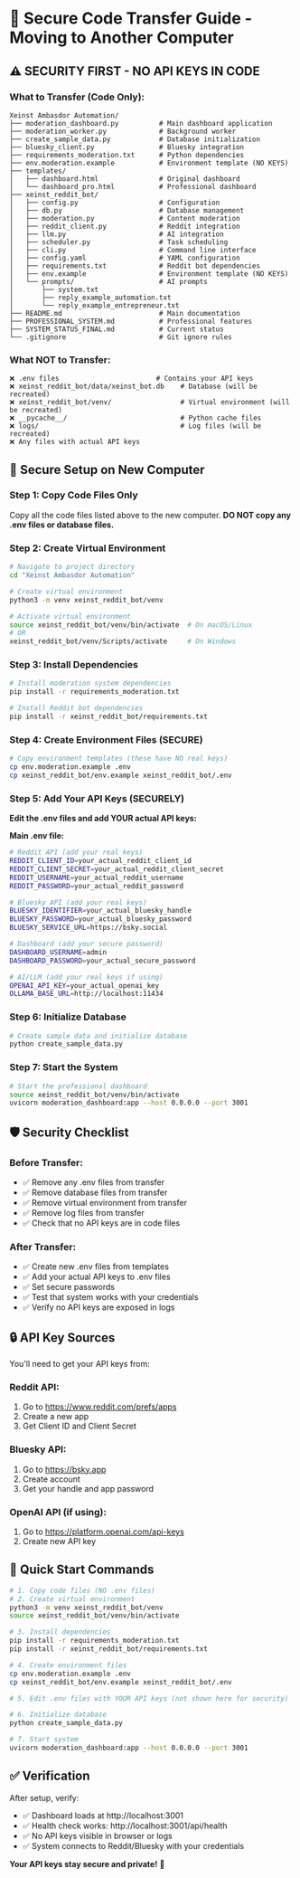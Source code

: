# 🔐 Secure Code Transfer Guide - Moving to Another Computer

## ⚠️ SECURITY FIRST - NO API KEYS IN CODE

### **What to Transfer (Code Only):**
```
Xeinst Ambasdor Automation/
├── moderation_dashboard.py          # Main dashboard application
├── moderation_worker.py             # Background worker
├── create_sample_data.py            # Database initialization
├── bluesky_client.py                # Bluesky integration
├── requirements_moderation.txt      # Python dependencies
├── env.moderation.example           # Environment template (NO KEYS)
├── templates/
│   ├── dashboard.html               # Original dashboard
│   └── dashboard_pro.html           # Professional dashboard
├── xeinst_reddit_bot/
│   ├── config.py                    # Configuration
│   ├── db.py                        # Database management
│   ├── moderation.py                # Content moderation
│   ├── reddit_client.py             # Reddit integration
│   ├── llm.py                       # AI integration
│   ├── scheduler.py                 # Task scheduling
│   ├── cli.py                       # Command line interface
│   ├── config.yaml                  # YAML configuration
│   ├── requirements.txt             # Reddit bot dependencies
│   ├── env.example                  # Environment template (NO KEYS)
│   └── prompts/                     # AI prompts
│       ├── system.txt
│       ├── reply_example_automation.txt
│       └── reply_example_entrepreneur.txt
├── README.md                        # Main documentation
├── PROFESSIONAL_SYSTEM.md           # Professional features
├── SYSTEM_STATUS_FINAL.md           # Current status
└── .gitignore                       # Git ignore rules
```

### **What NOT to Transfer:**
```
❌ .env files                        # Contains your API keys
❌ xeinst_reddit_bot/data/xeinst_bot.db    # Database (will be recreated)
❌ xeinst_reddit_bot/venv/                 # Virtual environment (will be recreated)
❌ __pycache__/                            # Python cache files
❌ logs/                                   # Log files (will be recreated)
❌ Any files with actual API keys
```

## 🔐 Secure Setup on New Computer

### **Step 1: Copy Code Files Only**
Copy all the code files listed above to the new computer. **DO NOT copy any .env files or database files.**

### **Step 2: Create Virtual Environment**
```bash
# Navigate to project directory
cd "Xeinst Ambasdor Automation"

# Create virtual environment
python3 -m venv xeinst_reddit_bot/venv

# Activate virtual environment
source xeinst_reddit_bot/venv/bin/activate  # On macOS/Linux
# OR
xeinst_reddit_bot/venv/Scripts/activate     # On Windows
```

### **Step 3: Install Dependencies**
```bash
# Install moderation system dependencies
pip install -r requirements_moderation.txt

# Install Reddit bot dependencies
pip install -r xeinst_reddit_bot/requirements.txt
```

### **Step 4: Create Environment Files (SECURE)**
```bash
# Copy environment templates (these have NO real keys)
cp env.moderation.example .env
cp xeinst_reddit_bot/env.example xeinst_reddit_bot/.env
```

### **Step 5: Add Your API Keys (SECURELY)**
**Edit the .env files and add YOUR actual API keys:**

**Main .env file:**
```bash
# Reddit API (add your real keys)
REDDIT_CLIENT_ID=your_actual_reddit_client_id
REDDIT_CLIENT_SECRET=your_actual_reddit_client_secret
REDDIT_USERNAME=your_actual_reddit_username
REDDIT_PASSWORD=your_actual_reddit_password

# Bluesky API (add your real keys)
BLUESKY_IDENTIFIER=your_actual_bluesky_handle
BLUESKY_PASSWORD=your_actual_bluesky_password
BLUESKY_SERVICE_URL=https://bsky.social

# Dashboard (add your secure password)
DASHBOARD_USERNAME=admin
DASHBOARD_PASSWORD=your_actual_secure_password

# AI/LLM (add your real keys if using)
OPENAI_API_KEY=your_actual_openai_key
OLLAMA_BASE_URL=http://localhost:11434
```

### **Step 6: Initialize Database**
```bash
# Create sample data and initialize database
python create_sample_data.py
```

### **Step 7: Start the System**
```bash
# Start the professional dashboard
source xeinst_reddit_bot/venv/bin/activate
uvicorn moderation_dashboard:app --host 0.0.0.0 --port 3001
```

## 🛡️ Security Checklist

### **Before Transfer:**
- ✅ Remove any .env files from transfer
- ✅ Remove database files from transfer
- ✅ Remove virtual environment from transfer
- ✅ Remove log files from transfer
- ✅ Check that no API keys are in code files

### **After Transfer:**
- ✅ Create new .env files from templates
- ✅ Add your actual API keys to .env files
- ✅ Set secure passwords
- ✅ Test that system works with your credentials
- ✅ Verify no API keys are exposed in logs

## 🔒 API Key Sources

You'll need to get your API keys from:

### **Reddit API:**
1. Go to https://www.reddit.com/prefs/apps
2. Create a new app
3. Get Client ID and Client Secret

### **Bluesky API:**
1. Go to https://bsky.app
2. Create account
3. Get your handle and app password

### **OpenAI API (if using):**
1. Go to https://platform.openai.com/api-keys
2. Create new API key

## 🚀 Quick Start Commands

```bash
# 1. Copy code files (NO .env files)
# 2. Create virtual environment
python3 -m venv xeinst_reddit_bot/venv
source xeinst_reddit_bot/venv/bin/activate

# 3. Install dependencies
pip install -r requirements_moderation.txt
pip install -r xeinst_reddit_bot/requirements.txt

# 4. Create environment files
cp env.moderation.example .env
cp xeinst_reddit_bot/env.example xeinst_reddit_bot/.env

# 5. Edit .env files with YOUR API keys (not shown here for security)

# 6. Initialize database
python create_sample_data.py

# 7. Start system
uvicorn moderation_dashboard:app --host 0.0.0.0 --port 3001
```

## ✅ Verification

After setup, verify:
- ✅ Dashboard loads at http://localhost:3001
- ✅ Health check works: http://localhost:3001/api/health
- ✅ No API keys visible in browser or logs
- ✅ System connects to Reddit/Bluesky with your credentials

**Your API keys stay secure and private!** 🔐
